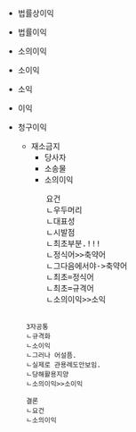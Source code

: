 - 법률상이익
- 법률이익
- 소의이익
- 소이익
- 소익
- 이익
- 청구이익




    <ul>
        <li>재소금지
            <ul>
                <li>당사자</li>
                <li>소송물</li>
                <li>소의이익</li>
            </ul>
        </li>
    </ul>
    <pre>
        요건
        ㄴ우두머리
        ㄴ대표성
        ㄴ시발점
        ㄴ최초부분.!!!
        ㄴ정식어>>축약어
        ㄴ그다음에서야->축약어
        ㄴ최초=정식어
        ㄴ최초=규격어
        ㄴ소의이익>>소익

        3자공통
        ㄴ규격화
        ㄴ소이익
        ㄴ그러나 어설픔.
        ㄴ실제로 관용례도안보임.
        ㄴ당해활용지양
        ㄴ소의이익>>소이익

        결론
        ㄴ요건
        ㄴ소의이익
    </pre>
